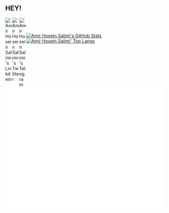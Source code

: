 ## HEY!

<a href="https://www.linkedin.com/in/amirhoseinsalimi/">
  <img align="left" alt="Amir Hosein Salimi's Linkdein" width="22px" src="https://cdn.jsdelivr.net/npm/simple-icons@v3/icons/linkedin.svg" />
</a>
<a href="https://twitter.com/AHoseinSalimi">
  <img align="left" alt="Amir Hosein Salimi's Twitter" width="22px" src="https://cdn.jsdelivr.net/npm/simple-icons@v3/icons/twitter.svg" />
</a>
<a href="https://t.me/amirhoseinsalimii">
  <img align="left" alt="Amir Hosein Salimi's Telegram" width="22px" src="https://cdn.jsdelivr.net/npm/simple-icons@v3/icons/telegram.svg" />
</a>

<br />
<br />


[![Amir Hosein Salimi's GitHub Stats](https://github-readme-stats.vercel.app/api?username=amirhoseinsalimi&show_icons=true&include_all_commits=true&theme=tokyonight&count_private=true)](https://github.com/amirhoseinsalimi/amirhoseinsalimi)
[![Amir Hosein Salimi' Top Langs](https://github-readme-stats.vercel.app/api/top-langs/?username=amirhoseinsalimi&langs_count=5&theme=tokyonight)](https://github.com/amirhoseinsalimi/amirhoseinsalimi)


![Metrics](https://github.com/amirhoseinsalimi/amirhoseinsalimi/blob/master/github-metrics.svg)
